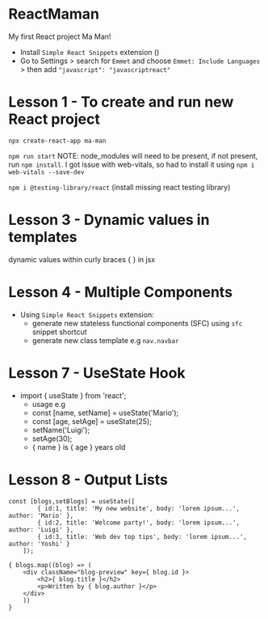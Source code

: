 # ReactMaman
My first React project Ma Man!
- Install `Simple React Snippets` extension ()
- Go to Settings > search for `Emmet` and choose `Emmet: Include Languages` > then add `"javascript": "javascriptreact"`

# Lesson 1 - To create and run new React project
`npx create-react-app ma-man`

`npm run start`
NOTE: node_modules will need to be present, if not present, run `npm install`. I got issue with web-vitals, so had to install it using `npm i web-vitals --save-dev`

`npm i @testing-library/react` (install missing react testing library)

# Lesson 3 - Dynamic values in templates
dynamic values within curly braces { } in jsx 

# Lesson 4 - Multiple Components
- Using `Simple React Snippets` extension:
    - generate new stateless functional components (SFC) using `sfc` snippet shortcut
    - generate new class template e.g `nav.navbar`

# Lesson 7 - UseState Hook
- import { useState } from 'react';
    - usage e.g 
    - const [name, setName] = useState('Mario');
    - const [age, setAge] = useState(25);
    - setName('Luigi');
    - setAge(30);
    - { name } is { age } years old

# Lesson 8 - Output Lists
```
const [blogs,setBlogs] = useState([
        { id:1, title: 'My new website', body: 'lorem ipsum...', author: 'Mario' },
        { id:2, title: 'Welcome party!', body: 'lorem ipsum...', author: 'Luigi' },
        { id:3, title: 'Web dev top tips', body: 'lorem ipsum...', author: 'Yoshi' }
    ]);

{ blogs.map((blog) => (
    <div className="blog-preview" key={ blog.id }>
        <h2>{ blog.title }</h2>
        <p>Written by { blog.author }</p>
    </div>
    )) 
}  
```            
